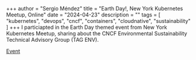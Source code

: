 +++
author = "Sergio Méndez"
title = "Earth Day!, New York Kubernetes Meetup, Online"
date = "2024-04-23"
description = ""
tags = [
    "kubernetes",
    "devops",
    "cncf",
    "containers",
    "cloudnative",
    "sustainability"
]
+++
I particiapted in the Earth Day themed event from New York Kubernetes Meetup, sharing about the CNCF Environmental Sustainability Technical Advisory Group (TAG ENV).

[Event](https://community.cncf.io/events/details/cncf-new-york-kubernetes-meetup-presents-earth-day/) 
<!--more-->